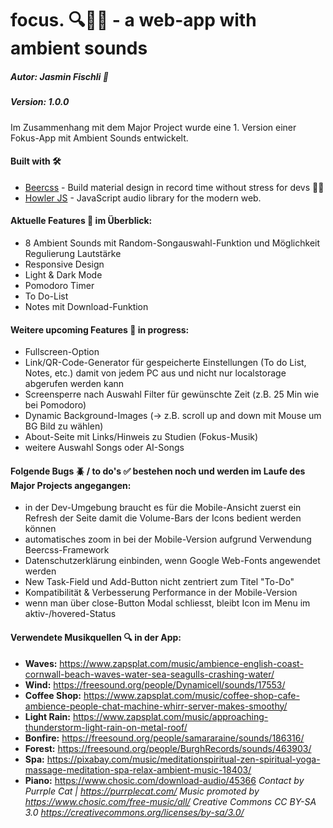 # focus. 🔍🧠🎵 - a web-app with ambient sounds
##### **Autor: Jasmin Fischli** 🌈
##### **Version: 1.0.0**


Im Zusammenhang mit dem Major Project wurde eine 1. Version einer Fokus-App mit Ambient Sounds entwickelt. 


#### **Built with 🛠️**
- [Beercss](https://www.beercss.com/) - Build material design in record time without stress for devs 🍺💛
- [Howler JS](https://howlerjs.com/) - JavaScript audio library for the modern web.


#### **Aktuelle Features 🤩 im Überblick:**
- 8 Ambient Sounds mit Random-Songauswahl-Funktion und Möglichkeit Regulierung Lautstärke
- Responsive Design
- Light & Dark Mode
- Pomodoro Timer
- To Do-List
- Notes mit Download-Funktion


#### **Weitere upcoming Features 🌟 in progress:**
- Fullscreen-Option
- Link/QR-Code-Generator für gespeicherte Einstellungen (To do List, Notes, etc.) damit von jedem PC aus und nicht nur localstorage abgerufen werden kann
- Screensperre nach Auswahl Filter für gewünschte Zeit (z.B. 25 Min wie bei Pomodoro)
- Dynamic Background-Images (-> z.B. scroll up and down mit Mouse um BG Bild zu wählen)
- About-Seite mit Links/Hinweis zu Studien (Fokus-Musik)
- weitere Auswahl Songs oder AI-Songs


#### **Folgende Bugs 🪲 / to do's ✅ bestehen noch und werden im Laufe des Major Projects angegangen:**
- in der Dev-Umgebung braucht es für die Mobile-Ansicht zuerst ein Refresh der Seite damit die Volume-Bars der Icons bedient werden können
- automatisches zoom in bei der Mobile-Version aufgrund Verwendung Beercss-Framework
- Datenschutzerklärung einbinden, wenn Google Web-Fonts angewendet werden
- New Task-Field und Add-Button nicht zentriert zum Titel "To-Do"
- Kompatibilität & Verbesserung Performance in der Mobile-Version
- wenn man über close-Button Modal schliesst, bleibt Icon im Menu im aktiv-/hovered-Status


#### **Verwendete Musikquellen 🔍 in der App:**
- **Waves:** https://www.zapsplat.com/music/ambience-english-coast-cornwall-beach-waves-water-sea-seagulls-crashing-water/
- **Wind:** https://freesound.org/people/Dynamicell/sounds/17553/
- **Coffee Shop:** https://www.zapsplat.com/music/coffee-shop-cafe-ambience-people-chat-machine-whirr-server-makes-smoothy/
- **Light Rain:** https://www.zapsplat.com/music/approaching-thunderstorm-light-rain-on-metal-roof/
- **Bonfire:** https://freesound.org/people/samararaine/sounds/186316/
- **Forest:** https://freesound.org/people/BurghRecords/sounds/463903/
- **Spa:** https://pixabay.com/music/meditationspiritual-zen-spiritual-yoga-massage-meditation-spa-relax-ambient-music-18403/
- **Piano:** https://www.chosic.com/download-audio/45366
_Contact by Purrple Cat | https://purrplecat.com/
Music promoted by https://www.chosic.com/free-music/all/
Creative Commons CC BY-SA 3.0
https://creativecommons.org/licenses/by-sa/3.0/_



